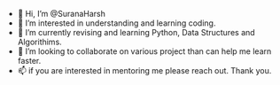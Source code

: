 - 👋 Hi, I’m @SuranaHarsh
- 👀 I’m interested in understanding and learning coding.
- 🌱 I’m currently revising and learning Python, Data Structures and Algorithims. 
- 💞️ I’m looking to collaborate on various project than can help me learn faster.
- 📫 if you are interested in mentoring me please reach out. Thank you.

<!---
SuranaHarsh/SuranaHarsh is a ✨ special ✨ repository because its `README.md` (this file) appears on your GitHub profile.
You can click the Preview link to take a look at your changes.
--->
